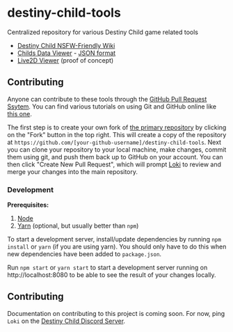 # destiny-child-tools
Centralized repository for various Destiny Child game related tools

* [Destiny Child NSFW-Friendly Wiki](./wiki/)
* [Childs Data Viewer](./data/childs/) - [JSON format](./data/childs.json)
* [Live2D Viewer](./live2d/) (proof of concept)

## Contributing

Anyone can contribute to these tools through the [GitHub Pull Request Ssytem](https://help.github.com/en/articles/about-pull-requests). You can find various tutorials on using Git and GitHub online like [this one](https://product.hubspot.com/blog/git-and-github-tutorial-for-beginners).

The first step is to create your own fork of [the primary repository](https://github.com/LokiCoder/destiny-child-tools) by clicking on the "Fork" button in the top right. This will create a copy of the repository at `https://github.com/[your-github-username]/destiny-child-tools`. Next you can clone your repository to your local machine, make changes, commit them using git, and push them back up to GitHub on your account. You can then click "Create New Pull Request", which will prompt [Loki](https://github.com/LokiCoder) to review and merge your changes into the main repository.

### Development

**Prerequisites:**

1. [Node](https://nodejs.org/)
1. [Yarn](https://yarnpkg.com/) (optional, but usually better than `npm`)

To start a development server, install/update dependencies by running `npm install` or `yarn` (if you are using yarn). You should only have to do this when new dependencies have been added to `package.json`.

Run `npm start` or `yarn start` to start a development server running on http://localhost:8080 to be able to see the result of your changes locally.

## Contributing

Documentation on contributing to this project is coming soon. For now, ping `Loki` on the [Destiny Child Discord Server](https://discord.gg/ahv7SM).
